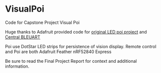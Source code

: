# VisualPoi

Code for Capstone Project Visual Poi

Huge thanks to Adafruit provided code for [original LED poi project](https://learn.adafruit.com/supernova-poi/) and [Central BLEUART](https://learn.adafruit.com/bluefruit-nrf52-feather-learning-guide/central-bleuart)

Poi use DotStar LED strips for persistence of vision display. Remote control and Poi are both Adafruit Feather nRF52840 Express

Be sure to read the Final Project Report for context and additional information.
